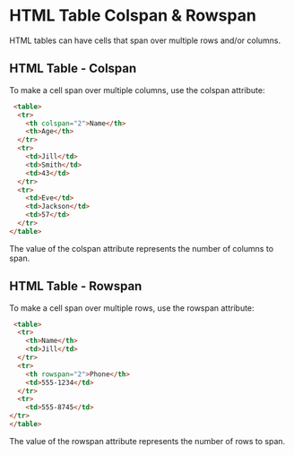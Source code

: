 # HTML Table Colspan & Rowspan

HTML tables can have cells that span over multiple rows and/or columns.

## HTML Table - Colspan
To make a cell span over multiple columns, use the colspan attribute:

```html
 <table>
  <tr>
    <th colspan="2">Name</th>
    <th>Age</th>
  </tr>
  <tr>
    <td>Jill</td>
    <td>Smith</td>
    <td>43</td>
  </tr>
  <tr>
    <td>Eve</td>
    <td>Jackson</td>
    <td>57</td>
  </tr>
</table> 
```

The value of the colspan attribute represents the number of columns to span.

## HTML Table - Rowspan
To make a cell span over multiple rows, use the rowspan attribute:

```html
 <table>
  <tr>
    <th>Name</th>
    <td>Jill</td>
  </tr>
  <tr>
    <th rowspan="2">Phone</th>
    <td>555-1234</td>
  </tr>
  <tr>
    <td>555-8745</td>
</tr>
</table> 
```

The value of the rowspan attribute represents the number of rows to span.

